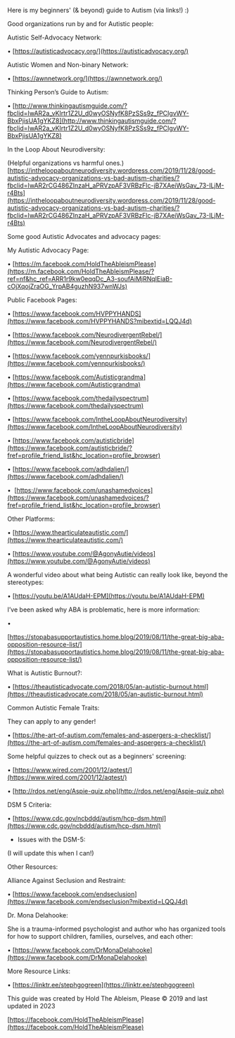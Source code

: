 Here is my beginners' (& beyond) guide to Autism (via links!) :)

  

  

  

  

Good organizations run by and for Autistic people:

Autistic Self-Advocacy Network:

• [https://autisticadvocacy.org/](https://autisticadvocacy.org/)

Autistic Women and Non-binary Network:

• [https://awnnetwork.org/](https://awnnetwork.org/)

Thinking Person’s Guide to Autism:

• [http://www.thinkingautismguide.com/?fbclid=IwAR2a_vKIrtr1Z2U_d0wyOSNyfK8PzSSs9z_fPCIgvWY-BbxPjisUA1gYKZ8](http://www.thinkingautismguide.com/?fbclid=IwAR2a_vKIrtr1Z2U_d0wyOSNyfK8PzSSs9z_fPCIgvWY-BbxPjisUA1gYKZ8)

In the Loop About Neurodiversity:

(Helpful organizations vs harmful ones.) [https://intheloopaboutneurodiversity.wordpress.com/2019/11/28/good-autistic-advocacy-organizations-vs-bad-autism-charities/?fbclid=IwAR2rCG486ZInzaH_aPRVzpAF3VRBzFlc-jB7XAeiWsGav_73-ILjM-r4Bts](https://intheloopaboutneurodiversity.wordpress.com/2019/11/28/good-autistic-advocacy-organizations-vs-bad-autism-charities/?fbclid=IwAR2rCG486ZInzaH_aPRVzpAF3VRBzFlc-jB7XAeiWsGav_73-ILjM-r4Bts)

  

Some good Autistic Advocates and advocacy pages:

  

My Autistic Advocacy Page:

• [https://m.facebook.com/HoldTheAbleismPlease](https://m.facebook.com/HoldTheAbleismPlease/?ref=nf&hc_ref=ARR1r9kw0eqqDc_A3-soufAiMjRNqIEiaB-cOjXqojZraOG_YrpAB4guzhN937wnWJs)

  

Public Facebook Pages:

• [https://www.facebook.com/HVPPYHANDS](https://www.facebook.com/HVPPYHANDS?mibextid=LQQJ4d)

• [https://www.facebook.com/NeurodivergentRebel/](https://www.facebook.com/NeurodivergentRebel/)

• [https://www.facebook.com/yennpurkisbooks/](https://www.facebook.com/yennpurkisbooks/)

• [https://www.facebook.com/Autisticgrandma](https://www.facebook.com/Autisticgrandma)

• [https://www.facebook.com/thedailyspectrum](https://www.facebook.com/thedailyspectrum)

• [https://www.facebook.com/IntheLoopAboutNeurodiversity](https://www.facebook.com/IntheLoopAboutNeurodiversity)

• [https://www.facebook.com/autisticbride](https://www.facebook.com/autisticbride/?fref=profile_friend_list&hc_location=profile_browser)

• [https://www.facebook.com/adhdalien/](https://www.facebook.com/adhdalien/)

•  [https://www.facebook.com/unashamedvoices](https://www.facebook.com/unashamedvoices/?fref=profile_friend_list&hc_location=profile_browser)

  

Other Platforms:

• [https://www.thearticulateautistic.com/](https://www.thearticulateautistic.com/)

• [https://www.youtube.com/@AgonyAutie/videos](https://www.youtube.com/@AgonyAutie/videos)

  

  

  

  

  

  

A wonderful video about what being Autistic can really look like, beyond the stereotypes:

• [https://youtu.be/A1AUdaH-EPM](https://youtu.be/A1AUdaH-EPM)

  

I’ve been asked why ABA is problematic, here is more information:

• 

[https://stopabasupportautistics.home.blog/2019/08/11/the-great-big-aba-opposition-resource-list/](https://stopabasupportautistics.home.blog/2019/08/11/the-great-big-aba-opposition-resource-list/)

  

What is Autistic Burnout?: 

• [https://theautisticadvocate.com/2018/05/an-autistic-burnout.html](https://theautisticadvocate.com/2018/05/an-autistic-burnout.html)

  

Common Autistic Female Traits: 

They can apply to any gender!

• [https://the-art-of-autism.com/females-and-aspergers-a-checklist/](https://the-art-of-autism.com/females-and-aspergers-a-checklist/)

  

Some helpful quizzes to check out as a beginners' screening: 

• [https://www.wired.com/2001/12/aqtest/](https://www.wired.com/2001/12/aqtest/)

• [http://rdos.net/eng/Aspie-quiz.php](http://rdos.net/eng/Aspie-quiz.php)

  

DSM 5 Criteria:

• [https://www.cdc.gov/ncbddd/autism/hcp-dsm.html](https://www.cdc.gov/ncbddd/autism/hcp-dsm.html)

  

* Issues with the DSM-5:

(I will update this when I can!)

  

  

Other Resources:

  

Alliance Against Seclusion and Restraint:

• [https://www.facebook.com/endseclusion](https://www.facebook.com/endseclusion?mibextid=LQQJ4d)

  

Dr. Mona Delahooke:

She is a trauma-informed psychologist and author who has organized tools for how to support children, families, ourselves, and each other:

• [https://www.facebook.com/DrMonaDelahooke](https://www.facebook.com/DrMonaDelahooke)

  

More Resource Links:

• [https://linktr.ee/stephgogreen](https://linktr.ee/stephgogreen)

  

  

  

  

  

This guide was created by Hold The Ableism, Please © 2019 and last updated in 2023

[https://facebook.com/HoldTheAbleismPlease](https://facebook.com/HoldTheAbleismPlease)